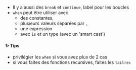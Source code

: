 

* Il y a aussi des `break` et `continue`, label pour les boucles
* `when` peut être utiliser avec
  * des constantes,
  * plusieurs valeurs séparées par `,`
  * une expression
  * avec `is` et un type (avec un 'smart cast')


#### ✨ Tips

- privilégier les `when` si vous avez plus de 2 cas
- si vous faites des fonctions recursives, faites les `tailrec`